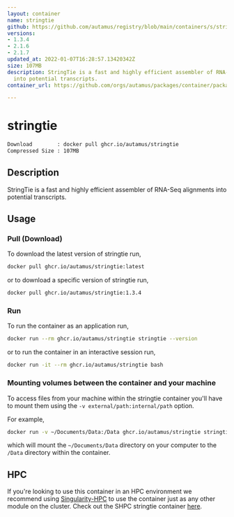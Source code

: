 ```yaml
---
layout: container
name: stringtie
github: https://github.com/autamus/registry/blob/main/containers/s/stringtie/spack.yaml
versions:
- 1.3.4
- 2.1.6
- 2.1.7
updated_at: 2022-01-07T16:28:57.13420342Z
size: 107MB
description: StringTie is a fast and highly efficient assembler of RNA-Seq alignments
  into potential transcripts.
container_url: https://github.com/orgs/autamus/packages/container/package/stringtie

---
```

# stringtie
```bash 
Download        : docker pull ghcr.io/autamus/stringtie
Compressed Size : 107MB
```

## Description
StringTie is a fast and highly efficient assembler of RNA-Seq alignments into potential transcripts.

## Usage
### Pull (Download)
To download the latest version of stringtie run,

```bash
docker pull ghcr.io/autamus/stringtie:latest
```

or to download a specific version of stringtie run,

```bash
docker pull ghcr.io/autamus/stringtie:1.3.4
```
### Run
To run the container as an application run,
```bash
docker run --rm ghcr.io/autamus/stringtie stringtie --version
```

or to run the container in an interactive session run,
```bash
docker run -it --rm ghcr.io/autamus/stringtie bash
```

### Mounting volumes between the container and your machine
To access files from your machine within the stringtie container you'll have to mount them using the `-v external/path:internal/path` option.

For example,
```bash
docker run -v ~/Documents/Data:/Data ghcr.io/autamus/stringtie stringtie /Data/myData.csv
```
which will mount the `~/Documents/Data` directory on your computer to the `/Data` directory within the container.

## HPC
If you're looking to use this container in an HPC environment we recommend using [Singularity-HPC](https://singularity-hpc.readthedocs.io) to use the container just as any other module on the cluster. Check out the SHPC stringtie container [here](https://singularityhub.github.io/singularity-hpc/r/ghcr.io-autamus-stringtie/).